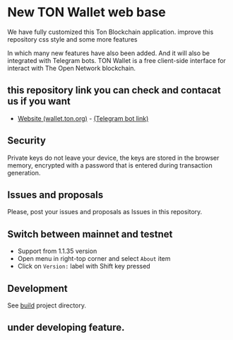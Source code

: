 # New TON Wallet web base 
We have fully customized this Ton Blockchain application. improve this repository css style and some more features

In which many new features have also been added. And it will also be integrated with Telegram bots.
TON Wallet is a free client-side interface for interact with The Open Network blockchain.

## this repository link you can check and contacat us if you want
- [Website (wallet.ton.org)](https://dpswallet.netlify.app/) - [(Telegram bot link)](https://t.me/DPSwallet_bot)


## Security
Private keys do not leave your device, the keys are stored in the browser memory, encrypted with a password that is entered during transaction generation.

## Issues and proposals
Please, post your issues and proposals as Issues in this repository.

## Switch between mainnet and testnet

- Support from 1.1.35 version
- Open menu in right-top corner and select `About` item
- Click on `Version:` label with Shift key pressed

## Development

See [build](build) project directory.

## under developing feature.

